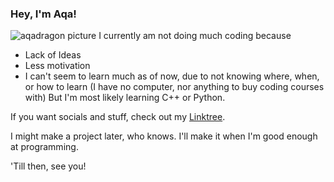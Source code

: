 ### Hey, I'm Aqa!
![aqadragon picture](https://pbs.twimg.com/media/F27iwm6X0AEZcqJ?format=webp&name=200x200)
I currently am not doing much coding because
 * Lack of Ideas
 * Less motivation
 * I can't seem to learn much as of now, due to not knowing where, when, or how to learn (I have no computer, nor anything to buy coding courses with)
But I'm most likely learning C++ or Python.

If you want socials and stuff, check out my [Linktree](https://linktr.ee/aqadragon).

I might make a project later, who knows. I'll make it when I'm good enough at programming.

'Till then, see you!
